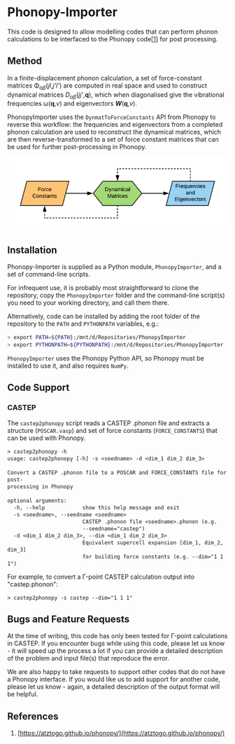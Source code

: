 # Phonopy-Importer


This code is designed to allow modelling codes that can perform phonon calculations to be interfaced to the Phonopy code[<a href="#Ref1">1</a>] for post processing.


## Method

In a finite-displacement phonon calculation, a set of force-constant matrices &Phi;<sub><i>&alpha;&beta;</i></sub>(<i>jl</i>,<i>j'l'</i>) are computed in real space and used to construct dynamical matrices <i>D<sub>&alpha;&beta;</sub></i>(<i>jj'</i>,<b>q</b>), which when diagonalised give the vibrational frequencies &omega;(<b>q</b>,<i>v</i>) and eigenvectors <i><b>W</b></i>(<b>q</b>,<i>v</i>).

PhonopyImporter uses the `DynmatToForceConstants` API from Phonopy to reverse this workflow: the frequencies and eigenvectors from a completed phonon calculation are used to reconstruct the dynamical matrices, which are then reverse-transformed to a set of force constant matrices that can be used for further post-processing in Phonopy.

<p align="center">
    <img src="FlowDiagram.png" alt="FlowDiagram.png" width="500" />
</p>


## Installation

Phonopy-Importer is supplied as a Python module, `PhonopyImporter`, and a set of command-line scripts.

For infrequent use, it is probably most straightforward to clone the repository, copy the `PhonopyImporter` folder and the command-line script(s) you need to your working directory, and call them there.

Alternatively, code can be installed by adding the root folder of the repository to the `PATH` and `PYTHONPATH` variables, e.g.:

```bash
> export PATH=${PATH}:/mnt/d/Repositories/PhonopyImporter
> export PYTHONPATH=${PYTHONPATH}:/mnt/d/Repositories/PhonopyImporter
```

`PhonopyImporter` uses the Phonopy Python API, so Phonopy must be installed to use it, and also requires `NumPy`.


## Code Support

### CASTEP

The `castep2phonopy` script reads a CASTEP .phonon file and extracts a structure (`POSCAR.vasp`) and set of force constants (`FORCE_CONSTANTS`) that can be used with Phonopy.

```
> castep2phonopy -h
usage: castep2phonopy [-h] -s <seedname> -d <dim_1 dim_2 dim_3>

Convert a CASTEP .phonon file to a POSCAR and FORCE_CONSTANTS file for post-
processing in Phonopy

optional arguments:
  -h, --help            show this help message and exit
  -s <seedname>, --seedname <seedname>
                        CASTEP .phonon file <seedname>.phonon (e.g.
                        --seedname="castep")
  -d <dim_1 dim_2 dim_3>, --dim <dim_1 dim_2 dim_3>
                        Equivalent supercell expansion [dim_1, dim_2, dim_3]
                        for building force constants (e.g. --dim="1 1 1")
```

For example, to convert a &Gamma;-point CASTEP calculation output into "castep.phonon":

```
> castep2phonopy -s castep --dim="1 1 1"
```


## Bugs and Feature Requests

At the time of writing, this code has only been tested for &Gamma;-point calculations in CASTEP.
If you encounter bugs while using this code, please let us know - it will speed up the process a lot if you can provide a detailed description of the problem and input file(s) that reproduce the error.

We are also happy to take requests to support other codes that do not have a Phonopy interface.
If you would like us to add support for another code, please let us know - again, a detailed description of the output format will be helpful.


## References

1. <a name="Ref1"></a> [https://atztogo.github.io/phonopy/](https://atztogo.github.io/phonopy/)